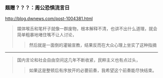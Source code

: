 ### 题赠？？？：周公恐惧流言日
http://blog.dwnews.com/post-1004381.html
>媒体喉舌和笔杆子就像一群废物，根本解释不清，也讲不出什么道理，就会简单粗暴地堵住嘴不让人讨论，
>>然后就是一面倒的灌输宣教，结果反而在大众心理上坐实了这种指摘
---
>国内言论和社会自由空间这几年不断收紧，民粹主义也有点过头，
>>如果这是整顿后有序放开的必要前奏，我希望这个前奏能尽快结束。